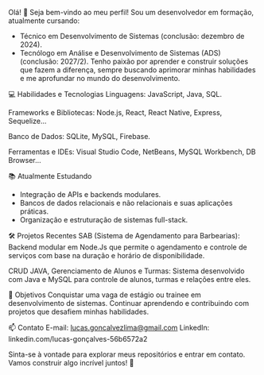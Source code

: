 Olá! 👋 Seja bem-vindo ao meu perfil!
Sou um desenvolvedor em formação, atualmente cursando:

- Técnico em Desenvolvimento de Sistemas (conclusão: dezembro de 2024).
- Tecnólogo em Análise e Desenvolvimento de Sistemas (ADS) (conclusão: 2027/2).
Tenho paixão por aprender e construir soluções que fazem a diferença, sempre buscando aprimorar minhas habilidades e me aprofundar no mundo do desenvolvimento.

💻 Habilidades e Tecnologias
Linguagens: JavaScript, Java, SQL.

Frameworks e Bibliotecas: Node.js, React, React Native, Express, Sequelize...

Banco de Dados: SQLite, MySQL, Firebase.

Ferramentas e IDEs: Visual Studio Code, NetBeans, MySQL Workbench, DB Browser...

📚 Atualmente Estudando
- Integração de APIs e backends modulares.
- Bancos de dados relacionais e não relacionais e suas aplicações práticas.
- Organização e estruturação de sistemas full-stack.

🛠️ Projetos Recentes
SAB (Sistema de Agendamento para Barbearias):
Backend modular em Node.Js que permite o agendamento e controle de serviços com base na duração e horário de disponibilidade.

CRUD JAVA, Gerenciamento de Alunos e Turmas:
Sistema desenvolvido com Java e MySQL para controle de alunos, turmas e relações entre eles.

🎯 Objetivos
Conquistar uma vaga de estágio ou trainee em desenvolvimento de sistemas.
Continuar aprendendo e contribuindo com projetos que desafiem minhas habilidades.

📫 Contato
E-mail: lucas.goncalvezlima@gmail.com
LinkedIn: linkedin.com/lucas-gonçalves-56b6572a2

Sinta-se à vontade para explorar meus repositórios e entrar em contato. Vamos construir algo incrível juntos! 🚀
